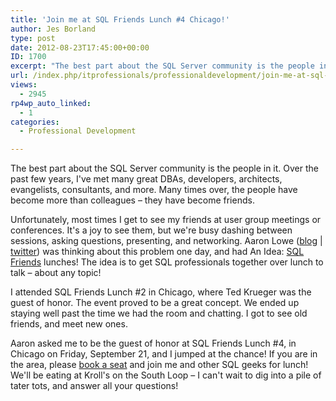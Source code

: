 ```yaml
---
title: 'Join me at SQL Friends Lunch #4 Chicago!'
author: Jes Borland
type: post
date: 2012-08-23T17:45:00+00:00
ID: 1700
excerpt: "The best part about the SQL Server community is the people in it. Over the past few years, I've met many great DBAs, developers, architects, evangelists, consultants, and more. Many times over, the people have become more than colleagues – they have bec&hellip;"
url: /index.php/itprofessionals/professionaldevelopment/join-me-at-sql-friends/
views:
  - 2945
rp4wp_auto_linked:
  - 1
categories:
  - Professional Development

---
```

The best part about the SQL Server community is the people in it. Over the past few years, I've met many great DBAs, developers, architects, evangelists, consultants, and more. Many times over, the people have become more than colleagues – they have become friends.

Unfortunately, most times I get to see my friends at user group meetings or conferences. It's a joy to see them, but we're busy dashing between sessions, asking questions, presenting, and networking. Aaron Lowe ([blog][1] | [twitter][2]) was thinking about this problem one day, and had An Idea: [SQL Friends][3] lunches! The idea is to get SQL professionals together over lunch to talk – about any topic!

I attended SQL Friends Lunch #2 in Chicago, where Ted Krueger was the guest of honor. The event proved to be a great concept. We ended up staying well past the time we had the room and chatting. I got to see old friends, and meet new ones.

Aaron asked me to be the guest of honor at SQL Friends Lunch #4, in Chicago on Friday, September 21, and I jumped at the chance! If you are in the area, please [book a seat][4] and join me and other SQL geeks for lunch! We'll be eating at Kroll's on the South Loop – I can't wait to dig into a pile of tater tots, and answer all your questions!

 [1]: http://www.aaronlowe.net/
 [2]: http://twitter.com/Vendoran
 [3]: http://sqlfriends.org/
 [4]: http://sqlfriends.org/events/sqlfriends-lunch-chicago-september-2012/